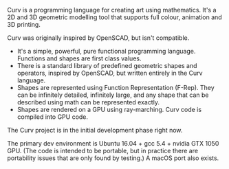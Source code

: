 Curv is a programming language for creating art using mathematics.
It's a 2D and 3D geometric modelling tool that supports full colour,
animation and 3D printing.

Curv was originally inspired by OpenSCAD, but isn't compatible.
* It's a simple, powerful, pure functional programming language.
  Functions and shapes are first class values.
* There is a standard library of predefined geometric shapes and operators,
  inspired by OpenSCAD, but written entirely in the Curv language.
* Shapes are represented using Function Representation (F-Rep).
  They can be infinitely detailed, infinitely large, and any shape that
  can be described using math can be represented exactly.
* Shapes are rendered on a GPU using ray-marching. Curv code is compiled
  into GPU code.

The Curv project is in the initial development phase right now.

The primary dev environment is Ubuntu 16.04 + gcc 5.4 + nvidia GTX 1050 GPU.
(The code is intended to be portable, but in practice there are portability
issues that are only found by testing.) A macOS port also exists.
